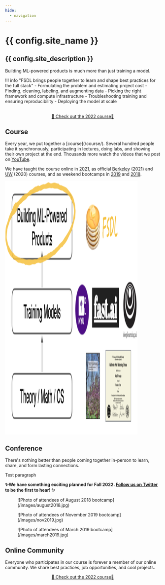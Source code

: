 ```yaml
---
hide:
  - navigation
---
```


<h1 class="title">{{ config.site_name }}</h1>

<h2 class="subtitle">{{ config.site_description }}</h2>

Building ML-powered products is much more than just training a model.

!!! info "FSDL brings people together to learn and shape best practices for the full stack"
    - Formulating the problem and estimating project cost
    - Finding, cleaning, labeling, and augmenting data
    - Picking the right framework and compute infrastructure
    - Troubleshooting training and ensuring reproducibility
    - Deploying the model at scale

<div style="text-align: center; margin-top: 2rem;">
  <a class="md-button md-button--primary" href="/course/">🚀 Check out the 2022 course🚀</a>
</div>

## Course

<div class="row" markdown>
  <div markdown>
  Every year, we put together a [course](/course/).
  Several hundred people take it synchronously, participating in lectures, doing labs, and showing their own project at the end.
  Thousands more watch the videos that we post on <a href="https://youtube.com/c/FullStackDeepLearning">YouTube</a>.

  We have taught the course online in [2021](/spring2021), as official [Berkeley](https://bit.ly/berkeleyfsdl) (2021) and [UW](https://bit.ly/uwfsdl) (2020) courses, and as weekend bootcamps in [2019](/march2019) and [2018](/august2018).
  </div>

  <img src="images/positioning.png" height="822px" width="430px">
</div>

## Conference

There's nothing better than people coming together in-person to learn, share, and form lasting connections.

Test paragraph

**✨We have something exciting planned for Fall 2022. [Follow us on Twitter](https://twitter.com/full_stack_dl) to be the first to hear! ✨**

<figure markdown>
  ![Photo of attendees of August 2018 bootcamp](/images/august2018.jpg)
</figure>

<figure markdown>
  ![Photo of attendees of November 2019 bootcamp](/images/nov2019.jpg)
</figure>

<figure markdown>
  ![Photo of attendees of March 2019 bootcamp](/images/march2019.jpg)
</figure>

## Online Community

Everyone who participates in our course is forever a member of our online community.
We share best practices, job opportunities, and cool projects.

<div style="text-align: center; margin-top: 1em;">
  <a class="md-button md-button--primary" href="/course/">🚀 Check out the 2022 course🚀</a>
</div>

